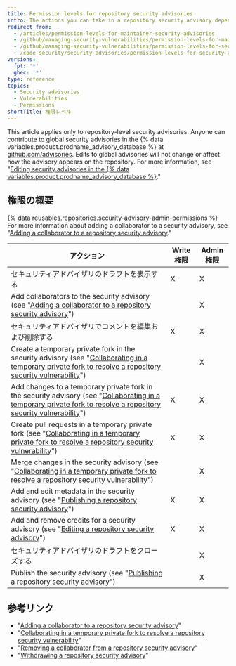 ```yaml
---
title: Permission levels for repository security advisories
intro: The actions you can take in a repository security advisory depend on whether you have admin or write permissions to the security advisory.
redirect_from:
  - /articles/permission-levels-for-maintainer-security-advisories
  - /github/managing-security-vulnerabilities/permission-levels-for-maintainer-security-advisories
  - /github/managing-security-vulnerabilities/permission-levels-for-security-advisories
  - /code-security/security-advisories/permission-levels-for-security-advisories
versions:
  fpt: '*'
  ghec: '*'
type: reference
topics:
  - Security advisories
  - Vulnerabilities
  - Permissions
shortTitle: 権限レベル
---
```


This article applies only to repository-level security advisories. Anyone can contribute to global security advisories in the {% data variables.product.prodname_advisory_database %} at [github.com/advisories](https://github.com/advisories). Edits to global advisories will not change or affect how the advisory appears on the repository.  For more information, see "[Editing security advisories in the {% data variables.product.prodname_advisory_database %}](/code-security/supply-chain-security/managing-vulnerabilities-in-your-projects-dependencies/editing-security-advisories-in-the-github-advisory-database)."

## 権限の概要

{% data reusables.repositories.security-advisory-admin-permissions %} For more information about adding a collaborator to a security advisory, see "[Adding a collaborator to a repository security advisory](/code-security/repository-security-advisories/adding-a-collaborator-to-a-repository-security-advisory)."

| アクション                                                                                                                                                                                                                                                                                                       | Write 権限 | Admin 権限 |
| ----------------------------------------------------------------------------------------------------------------------------------------------------------------------------------------------------------------------------------------------------------------------------------------------------------- | -------- | -------- |
| セキュリティアドバイザリのドラフトを表示する                                                                                                                                                                                                                                                                                      | X        | X        |
| Add collaborators to the security advisory (see "[Adding a collaborator to a repository security advisory](/code-security/repository-security-advisories/adding-a-collaborator-to-a-repository-security-advisory)")                                                                                         |          | X        |
| セキュリティアドバイザリでコメントを編集および削除する                                                                                                                                                                                                                                                                                 | X        | X        |
| Create a temporary private fork in the security advisory (see "[Collaborating in a temporary private fork to resolve a repository security vulnerability](/code-security/repository-security-advisories/collaborating-in-a-temporary-private-fork-to-resolve-a-repository-security-vulnerability)")         |          | X        |
| Add changes to a temporary private fork in the security advisory (see "[Collaborating in a temporary private fork to resolve a repository security vulnerability](/code-security/repository-security-advisories/collaborating-in-a-temporary-private-fork-to-resolve-a-repository-security-vulnerability)") | X        | X        |
| Create pull requests in a temporary private fork (see "[Collaborating in a temporary private fork to resolve a repository security vulnerability](/code-security/repository-security-advisories/collaborating-in-a-temporary-private-fork-to-resolve-a-repository-security-vulnerability)")                 | X        | X        |
| Merge changes in the security advisory (see "[Collaborating in a temporary private fork to resolve a repository security vulnerability](/code-security/repository-security-advisories/collaborating-in-a-temporary-private-fork-to-resolve-a-repository-security-vulnerability)")                           |          | X        |
| Add and edit metadata in the security advisory (see "[Publishing a repository security advisory](/code-security/repository-security-advisories/publishing-a-repository-security-advisory)")                                                                                                                 | X        | X        |
| Add and remove credits for a security advisory (see "[Editing a repository security advisory](/code-security/repository-security-advisories/editing-a-repository-security-advisory)")                                                                                                                       | X        | X        |
| セキュリティアドバイザリのドラフトをクローズする                                                                                                                                                                                                                                                                                    |          | X        |
| Publish the security advisory (see "[Publishing a repository security advisory](/code-security/repository-security-advisories/publishing-a-repository-security-advisory)")                                                                                                                                  |          | X        |

## 参考リンク

- "[Adding a collaborator to a repository security advisory](/code-security/repository-security-advisories/adding-a-collaborator-to-a-repository-security-advisory)"
- "[Collaborating in a temporary private fork to resolve a repository security vulnerability](/code-security/repository-security-advisories/collaborating-in-a-temporary-private-fork-to-resolve-a-repository-security-vulnerability)"
- "[Removing a collaborator from a repository security advisory](/code-security/repository-security-advisories/removing-a-collaborator-from-a-repository-security-advisory)"
- "[Withdrawing a repository security advisory](/code-security/repository-security-advisories/withdrawing-a-repository-security-advisory)"
